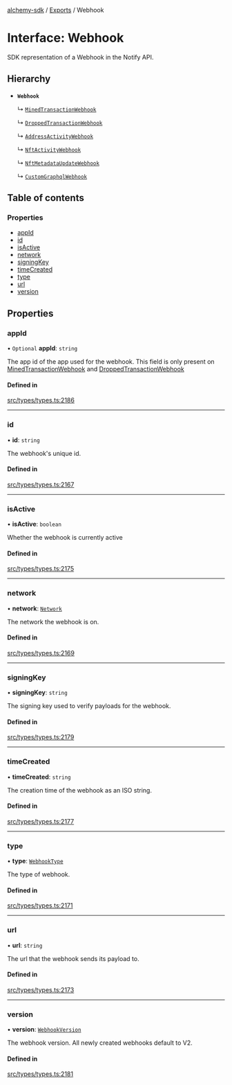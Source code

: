 [alchemy-sdk](../README.md) / [Exports](../modules.md) / Webhook

# Interface: Webhook

SDK representation of a Webhook in the Notify API.

## Hierarchy

- **`Webhook`**

  ↳ [`MinedTransactionWebhook`](MinedTransactionWebhook.md)

  ↳ [`DroppedTransactionWebhook`](DroppedTransactionWebhook.md)

  ↳ [`AddressActivityWebhook`](AddressActivityWebhook.md)

  ↳ [`NftActivityWebhook`](NftActivityWebhook.md)

  ↳ [`NftMetadataUpdateWebhook`](NftMetadataUpdateWebhook.md)

  ↳ [`CustomGraphqlWebhook`](CustomGraphqlWebhook.md)

## Table of contents

### Properties

- [appId](Webhook.md#appid)
- [id](Webhook.md#id)
- [isActive](Webhook.md#isactive)
- [network](Webhook.md#network)
- [signingKey](Webhook.md#signingkey)
- [timeCreated](Webhook.md#timecreated)
- [type](Webhook.md#type)
- [url](Webhook.md#url)
- [version](Webhook.md#version)

## Properties

### appId

• `Optional` **appId**: `string`

The app id of the app used for the webhook. This field is only present on
[MinedTransactionWebhook](MinedTransactionWebhook.md) and [DroppedTransactionWebhook](DroppedTransactionWebhook.md)

#### Defined in

[src/types/types.ts:2186](https://github.com/alchemyplatform/alchemy-sdk-js/blob/ee5b9ee/src/types/types.ts#L2186)

___

### id

• **id**: `string`

The webhook's unique id.

#### Defined in

[src/types/types.ts:2167](https://github.com/alchemyplatform/alchemy-sdk-js/blob/ee5b9ee/src/types/types.ts#L2167)

___

### isActive

• **isActive**: `boolean`

Whether the webhook is currently active

#### Defined in

[src/types/types.ts:2175](https://github.com/alchemyplatform/alchemy-sdk-js/blob/ee5b9ee/src/types/types.ts#L2175)

___

### network

• **network**: [`Network`](../enums/Network.md)

The network the webhook is on.

#### Defined in

[src/types/types.ts:2169](https://github.com/alchemyplatform/alchemy-sdk-js/blob/ee5b9ee/src/types/types.ts#L2169)

___

### signingKey

• **signingKey**: `string`

The signing key used to verify payloads for the webhook.

#### Defined in

[src/types/types.ts:2179](https://github.com/alchemyplatform/alchemy-sdk-js/blob/ee5b9ee/src/types/types.ts#L2179)

___

### timeCreated

• **timeCreated**: `string`

The creation time of the webhook as an ISO string.

#### Defined in

[src/types/types.ts:2177](https://github.com/alchemyplatform/alchemy-sdk-js/blob/ee5b9ee/src/types/types.ts#L2177)

___

### type

• **type**: [`WebhookType`](../enums/WebhookType.md)

The type of webhook.

#### Defined in

[src/types/types.ts:2171](https://github.com/alchemyplatform/alchemy-sdk-js/blob/ee5b9ee/src/types/types.ts#L2171)

___

### url

• **url**: `string`

The url that the webhook sends its payload to.

#### Defined in

[src/types/types.ts:2173](https://github.com/alchemyplatform/alchemy-sdk-js/blob/ee5b9ee/src/types/types.ts#L2173)

___

### version

• **version**: [`WebhookVersion`](../enums/WebhookVersion.md)

The webhook version. All newly created webhooks default to V2.

#### Defined in

[src/types/types.ts:2181](https://github.com/alchemyplatform/alchemy-sdk-js/blob/ee5b9ee/src/types/types.ts#L2181)
